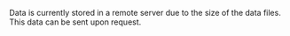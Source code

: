 Data is currently stored in a remote server due to the size of the data files. This data can be sent upon request.
